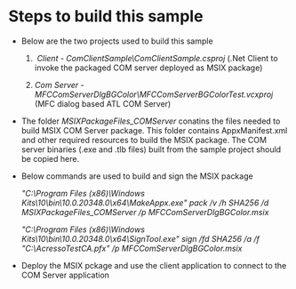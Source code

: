 # Steps to build this sample

- Below are the two projects used to build this sample
  
  1.  *Client - ComClientSample\ComClientSample.csproj* (.Net Client to invoke the packaged COM server deployed as MSIX package)
  
  2. *Com Server - MFCComServerDlgBGColor\MFCComServerBGColorTest.vcxproj* (MFC dialog based ATL COM Server)

- The folder *MSIXPackageFiles_COMServer* conatins the files needed to build MSIX COM Server package. This folder contains AppxManifest.xml and other required resources to build the MSIX package. The COM server binaries (.exe and .tlb files) built from the sample project should be copied here.
  

- Below commands are used to build and sign the MSIX package
  
  *"C:\Program Files (x86)\Windows Kits\10\bin\10.0.20348.0\x64\MakeAppx.exe" pack /v /h SHA256 /d MSIXPackageFiles_COMServer /p MFCComServerDlgBGColor.msix*
  
  *"C:\Program Files (x86)\Windows Kits\10\bin\10.0.20348.0\x64\SignTool.exe" sign /fd SHA256 /a /f "C:\AcressoTestCA.pfx" /p <Password> MFCComServerDlgBGColor.msix*
  
- Deploy the MSIX pckage and use the client application to connect to the COM Server application  


